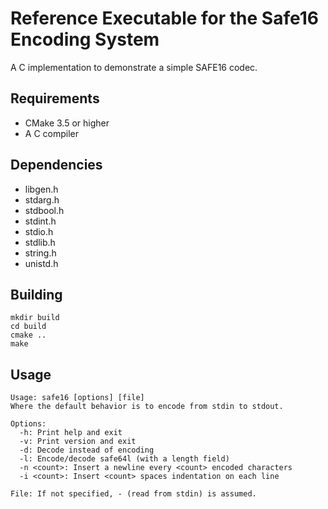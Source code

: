 Reference Executable for the Safe16 Encoding System
===================================================

A C implementation to demonstrate a simple SAFE16 codec.


Requirements
------------

  * CMake 3.5 or higher
  * A C compiler


Dependencies
------------

 * libgen.h
 * stdarg.h
 * stdbool.h
 * stdint.h
 * stdio.h
 * stdlib.h
 * string.h
 * unistd.h


Building
--------

    mkdir build
    cd build
    cmake ..
    make


Usage
-----

    Usage: safe16 [options] [file]
    Where the default behavior is to encode from stdin to stdout.

    Options:
      -h: Print help and exit
      -v: Print version and exit
      -d: Decode instead of encoding
      -l: Encode/decode safe64l (with a length field)
      -n <count>: Insert a newline every <count> encoded characters
      -i <count>: Insert <count> spaces indentation on each line

    File: If not specified, - (read from stdin) is assumed.
